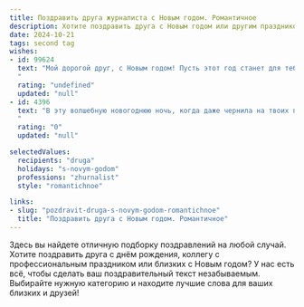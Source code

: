 ```yaml
---
title: Поздравить друга журналиста с Новым годом. Романтичное
description: Хотите поздравить друга с Новым годом или другим праздником? Наш ИИ создаст незабываемое поздравление, а вы обязательно выделитесь среди других.  
date: 2024-10-21
tags: second tag
wishes:
- id: 99624
  text: "Мой дорогой друг, с Новым годом! Пусть этот год станет для тебя настоящей сказкой, написанной твоим пером – яркой, захватывающей и полной невероятных историй.  Пусть вдохновение бьет ключом, а каждое твое слово будет оценено по достоинству. Желаю тебе любви, счастья, творческих успехов и волшебных мгновений, которые ты будешь описывать с таким же мастерством и грацией, что и все твои лучшие репортажи.  Пусть Новый год исполнит все твои самые заветные желания!
  "
  rating: "undefined"
  updated: "null"
- id: 4396
  text: "В эту волшебную новогоднюю ночь, когда даже чернила на твоих пальцах пахнут мандаринами и корицей, я хочу пожелать тебе, мой дорогой журналист, чтобы твоя ручка никогда не знала усталости, а строки, рождающиеся под ее пером, были наполнены вдохновением, правдой и  волшебством. Пусть каждая твоя история найдет своего читателя, а каждый репортаж станет маленьким шедевром.
  "
  rating: "0"
  updated: "null"

selectedValues:
  recipients: "druga"
  holidays: "s-novym-godom"
  professions: "zhurnalist"
  style: "romantichnoe"

links:
- slug: "pozdravit-druga-s-novym-godom-romantichnoe"
  title: "Поздравить друга с Новым годом. Романтичное"
---
```


Здесь вы найдете отличную подборку поздравлений на любой случай. 
Хотите поздравить друга с днём рождения, коллегу с профессиональным праздником или близких с Новым годом? У нас есть всё, чтобы сделать ваш поздравительный текст незабываемым. Выбирайте нужную категорию и находите лучшие слова для ваших близких и друзей!
